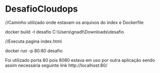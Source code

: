 # DesafioCloudops


//Caminho utilizado onde estavam os arquivos do index e Dockerfile

docker build -t desafio C:\Users\gnadt\Downloads\desafio

//Executa pagina index.html
 
 docker run -p 80:80 desafio
 

Foi utilizado porta 80 pois 8080 estava em uso por outra aplicação sendo assim necessária seguinte link http://localhost:80/
